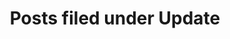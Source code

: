---
tag: update
permalink: blog/category/update
title: Posts filed under Update
pagination:
    enabled: true
    category: update
---